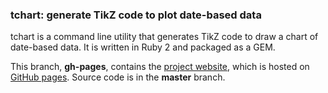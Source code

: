 ### tchart: generate TikZ code to plot date-based data

tchart is a command line utility that generates TikZ code to draw a chart of date-based data.  It is written in Ruby 2 and packaged as a GEM.

This branch, **gh-pages**, contains the [project website](http://milewgit.github.io/tchart/), which is hosted on [GitHub pages](http://pages.github.com).  Source code is in the **master** branch.
